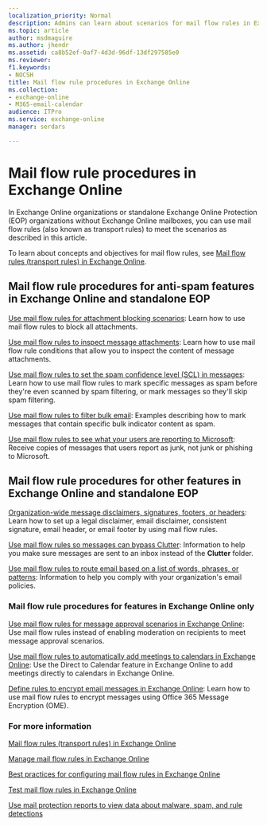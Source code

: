 ```yaml
---
localization_priority: Normal
description: Admins can learn about scenarios for mail flow rules in Exchange Online.
ms.topic: article
author: msdmaguire
ms.author: jhendr
ms.assetid: ca8b52ef-0af7-4d3d-96df-13df297585e0
ms.reviewer: 
f1.keywords:
- NOCSH
title: Mail flow rule procedures in Exchange Online
ms.collection: 
- exchange-online
- M365-email-calendar
audience: ITPro
ms.service: exchange-online
manager: serdars

---
```


# Mail flow rule procedures in Exchange Online

In Exchange Online organizations or standalone Exchange Online Protection (EOP) organizations without Exchange Online mailboxes, you can use mail flow rules (also known as transport rules) to meet the scenarios as described in this article.

To learn about concepts and objectives for mail flow rules, see [Mail flow rules (transport rules) in Exchange Online](mail-flow-rules.md).

## Mail flow rule procedures for anti-spam features in Exchange Online and standalone EOP

[Use mail flow rules for attachment blocking scenarios](common-attachment-blocking-scenarios.md): Learn how to use mail flow rules to block all attachments.

[Use mail flow rules to inspect message attachments](inspect-message-attachments.md): Learn how to use mail flow rule conditions that allow you to inspect the content of message attachments.

[Use mail flow rules to set the spam confidence level (SCL) in messages](/office365/SecurityCompliance/use-mail-flow-rules-to-set-the-spam-confidence-level-scl-in-messages): Learn how to use mail flow rules to mark specific messages as spam before they're even scanned by spam filtering, or mark messages so they'll skip spam filtering.

[Use mail flow rules to filter bulk email](/microsoft-365/security/office-365-security/use-transport-rules-to-configure-bulk-email-filtering): Examples describing how to mark messages that contain specific bulk indicator content as spam.

[Use mail flow rules to see what your users are reporting to Microsoft](/microsoft-365/security/office-365-security/use-mail-flow-rules-to-see-what-your-users-are-reporting-to-microsoft): Receive copies of messages that users report as junk, not junk or phishing to Microsoft.

## Mail flow rule procedures for other features in Exchange Online and standalone EOP

[Organization-wide message disclaimers, signatures, footers, or headers](disclaimers-signatures-footers-or-headers.md): Learn how to set up a legal disclaimer, email disclaimer, consistent signature, email header, or email footer by using mail flow rules.

[Use mail flow rules so messages can bypass Clutter](use-rules-to-bypass-clutter.md): Information to help you make sure messages are sent to an inbox instead of the **Clutter** folder.

[Use mail flow rules to route email based on a list of words, phrases, or patterns](use-rules-to-route-email.md): Information to help you comply with your organization's email policies.

### Mail flow rule procedures for features in Exchange Online only

[Use mail flow rules for message approval scenarios in Exchange Online](common-message-approval-scenarios.md): Use mail flow rules instead of enabling moderation on recipients to meet message approval scenarios.

[Use mail flow rules to automatically add meetings to calendars in Exchange Online](use-rules-to-add-meetings.md): Use the Direct to Calendar feature in Exchange Online to add meetings directly to calendars in Exchange Online.

[Define rules to encrypt email messages in Exchange Online](/microsoft-365/compliance/define-mail-flow-rules-to-encrypt-email): Learn how to use mail flow rules to encrypt messages using Office 365 Message Encryption (OME).

### For more information

[Mail flow rules (transport rules) in Exchange Online](mail-flow-rules.md)

[Manage mail flow rules in Exchange Online](manage-mail-flow-rules.md)

[Best practices for configuring mail flow rules in Exchange Online](configuration-best-practices.md)

[Test mail flow rules in Exchange Online](test-mail-flow-rules.md)

[Use mail protection reports to view data about malware, spam, and rule detections](../../monitoring/use-mail-protection-reports.md)
